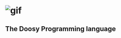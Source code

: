 # ![gif](https://1.bp.blogspot.com/-PlYMTiEjBjE/YAzBcV_yvKI/AAAAAAAABLc/LLG9k0aTZqAMjVUZVA3jR5m3ffc5iPDCwCLcBGAsYHQ/s1120/repo%2Bcard.gif)
## The Doosy Programming language
